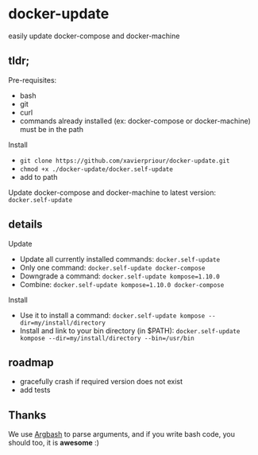 # docker-update
easily update docker-compose and docker-machine

## tldr;

Pre-requisites:

- bash
- git
- curl 
- commands already installed (ex: docker-compose or docker-machine)
must be in the path

Install

- `git clone https://github.com/xavierpriour/docker-update.git`
- `chmod +x ./docker-update/docker.self-update`
- add to path

Update docker-compose and docker-machine to latest version: `docker.self-update`

## details

Update

- Update all currently installed commands: `docker.self-update`
- Only one command: `docker.self-update docker-compose`
- Downgrade a command: `docker.self-update kompose=1.10.0`
- Combine: `docker.self-update kompose=1.10.0 docker-compose`

Install

- Use it to install a command: `docker.self-update kompose --dir=my/install/directory`
- Install and link to your bin directory (in $PATH):  `docker.self-update kompose --dir=my/install/directory --bin=/usr/bin` 

## roadmap


- gracefully crash if required version does not exist
- add tests

## Thanks

We use [Argbash](https://argbash.io/) to parse arguments,
and if you write bash code, you should too, it is **awesome** :) 
